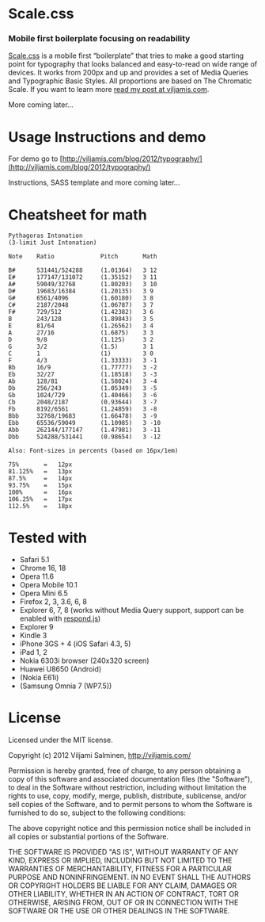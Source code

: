 # Scale.css
### Mobile first boilerplate focusing on readability

[Scale.css](http://viljamis.com/blog/2012/typography/) is a mobile first “boilerplate” that tries to make a good starting point for typography that looks balanced and easy-to-read on wide range of devices. It works from 200px and up and provides a set of Media Queries and Typographic Basic Styles. All proportions are based on The Chromatic Scale. If you want to learn more [read my post at viljamis.com](http://viljamis.com/blog/2012/typography/).

More coming later…




Usage Instructions and demo
======

For demo go to [http://viljamis.com/blog/2012/typography/](http://viljamis.com/blog/2012/typography/)

Instructions, SASS template and more coming later...




Cheatsheet for math
======

    Pythagoras Intonation
    (3-limit Just Intonation)

    Note    Ratio             Pitch       Math

    B#      531441/524288     (1.01364)   3 12
    E#      177147/131072     (1.35152)   3 11
    A#      59049/32768       (1.80203)   3 10
    D#      19683/16384       (1.20135)   3 9
    G#      6561/4096         (1.60180)   3 8
    C#      2187/2048         (1.06787)   3 7
    F#      729/512           (1.42382)   3 6
    B       243/128           (1.89843)   3 5
    E       81/64             (1.26562)   3 4
    A       27/16             (1.6875)    3 3
    D       9/8               (1.125)     3 2
    G       3/2               (1.5)       3 1
    C       1                 (1)         3 0
    F       4/3               (1.33333)   3 -1
    Bb      16/9              (1.77777)   3 -2
    Eb      32/27             (1.18518)   3 -3
    Ab      128/81            (1.58024)   3 -4
    Db      256/243           (1.05349)   3 -5
    Gb      1024/729          (1.40466)   3 -6
    Cb      2048/2187         (0.93644)   3 -7
    Fb      8192/6561         (1.24859)   3 -8
    Bbb     32768/19683       (1.66478)   3 -9
    Ebb     65536/59049       (1.10985)   3 -10
    Abb     262144/177147     (1.47981)   3 -11
    Dbb     524288/531441     (0.98654)   3 -12

    Also: Font-sizes in percents (based on 16px/1em)
  
    75%       =   12px
    81.125%   =   13px
    87.5%     =   14px
    93.75%    =   15px
    100%      =   16px
    106.25%   =   17px
    112.5%    =   18px




Tested with
======


* Safari 5.1
* Chrome 16, 18
* Opera 11.6
* Opera Mobile 10.1
* Opera Mini 6.5
* Firefox 2, 3, 3.6, 6, 8
* Explorer 6, 7, 8 (works without Media Query support, support can be enabled with  [respond.js](https://github.com/scottjehl/Respond))
* Explorer 9
* Kindle 3
* iPhone 3GS + 4 (iOS Safari 4.3, 5)
* iPad 1, 2
* Nokia 6303i browser (240x320 screen)
* Huawei U8650 (Android)
* (Nokia E61i)
* (Samsung Omnia 7 (WP7.5))




License
======

Licensed under the MIT license.

Copyright (c) 2012 Viljami Salminen, http://viljamis.com/

Permission is hereby granted, free of charge, to any person obtaining a copy of this software and associated documentation files (the "Software"), to deal in the Software without restriction, including without limitation the rights to use, copy, modify, merge, publish, distribute, sublicense, and/or sell copies of the Software, and to permit persons to whom the Software is furnished to do so, subject to the following conditions:

The above copyright notice and this permission notice shall be included in all copies or substantial portions of the Software.

THE SOFTWARE IS PROVIDED "AS IS", WITHOUT WARRANTY OF ANY KIND, EXPRESS OR IMPLIED, INCLUDING BUT NOT LIMITED TO THE WARRANTIES OF MERCHANTABILITY, FITNESS FOR A PARTICULAR PURPOSE AND NONINFRINGEMENT. IN NO EVENT SHALL THE AUTHORS OR COPYRIGHT HOLDERS BE LIABLE FOR ANY CLAIM, DAMAGES OR OTHER LIABILITY, WHETHER IN AN ACTION OF CONTRACT, TORT OR OTHERWISE, ARISING FROM, OUT OF OR IN CONNECTION WITH THE SOFTWARE OR THE USE OR OTHER DEALINGS IN THE SOFTWARE.